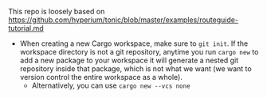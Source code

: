 This repo is loosely based on https://github.com/hyperium/tonic/blob/master/examples/routeguide-tutorial.md

- When creating a new Cargo workspace, make sure to `git init`. If the workspace directory is not
a git repository, anytime you run `cargo new` to add a new package to your workspace it will
generate a nested git repository inside that package, which is not what we want (we want to version control
the entire workspace as a whole).
  - Alternatively, you can use `cargo new --vcs none`